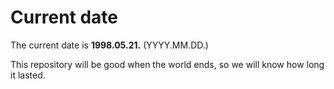 # Current date

The current date is **1998.05.21.** (YYYY.MM.DD.)

This repository will be good when the world ends, so we will know how long it lasted.